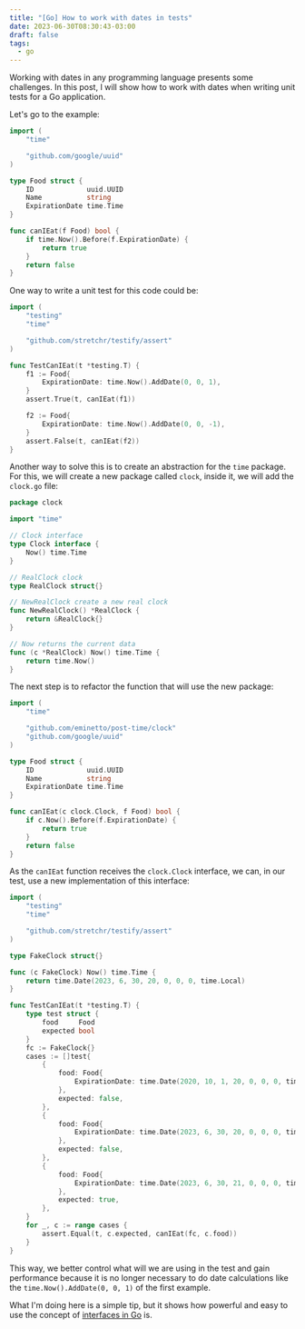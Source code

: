 ```yaml
---
title: "[Go] How to work with dates in tests"
date: 2023-06-30T08:30:43-03:00
draft: false
tags:
  - go
---
```


Working with dates in any programming language presents some challenges. In this post, I will show how to work with dates when writing unit tests for a Go application.

<!--more-->

Let's go to the example:

```go
import (
	"time"

	"github.com/google/uuid"
)

type Food struct {
	ID             uuid.UUID
	Name           string
	ExpirationDate time.Time
}

func canIEat(f Food) bool {
	if time.Now().Before(f.ExpirationDate) {
		return true
	}
	return false
}
```

One way to write a unit test for this code could be:

```go
import (
	"testing"
	"time"

	"github.com/stretchr/testify/assert"
)

func TestCanIEat(t *testing.T) {
	f1 := Food{
		ExpirationDate: time.Now().AddDate(0, 0, 1),
	}
	assert.True(t, canIEat(f1))

	f2 := Food{
		ExpirationDate: time.Now().AddDate(0, 0, -1),
	}
	assert.False(t, canIEat(f2))
}
```

Another way to solve this is to create an abstraction for the `time` package. For this, we will create a new package called `clock`, inside it, we will add the `clock.go` file:

```go
package clock

import "time"

// Clock interface
type Clock interface {
	Now() time.Time
}

// RealClock clock
type RealClock struct{}

// NewRealClock create a new real clock
func NewRealClock() *RealClock {
	return &RealClock{}
}

// Now returns the current data
func (c *RealClock) Now() time.Time {
	return time.Now()
}
```

The next step is to refactor the function that will use the new package:

```go
import (
	"time"

	"github.com/eminetto/post-time/clock"
	"github.com/google/uuid"
)

type Food struct {
	ID             uuid.UUID
	Name           string
	ExpirationDate time.Time
}

func canIEat(c clock.Clock, f Food) bool {
	if c.Now().Before(f.ExpirationDate) {
		return true
	}
	return false
}
```

As the `canIEat` function receives the `clock.Clock` interface, we can, in our test, use a new implementation of this interface:

```go
import (
	"testing"
	"time"

	"github.com/stretchr/testify/assert"
)

type FakeClock struct{}

func (c FakeClock) Now() time.Time {
	return time.Date(2023, 6, 30, 20, 0, 0, 0, time.Local)
}

func TestCanIEat(t *testing.T) {
	type test struct {
		food     Food
		expected bool
	}
	fc := FakeClock{}
	cases := []test{
		{
			food: Food{
				ExpirationDate: time.Date(2020, 10, 1, 20, 0, 0, 0, time.Local),
			},
			expected: false,
		},
		{
			food: Food{
				ExpirationDate: time.Date(2023, 6, 30, 20, 0, 0, 0, time.Local),
			},
			expected: false,
		},
		{
			food: Food{
				ExpirationDate: time.Date(2023, 6, 30, 21, 0, 0, 0, time.Local),
			},
			expected: true,
		},
	}
	for _, c := range cases {
		assert.Equal(t, c.expected, canIEat(fc, c.food))
	}
}

```

This way, we better control what will we are using in the test and gain performance because it is no longer necessary to do date calculations like the `time.Now().AddDate(0, 0, 1)` of the first example.

What I'm doing here is a simple tip, but it shows how powerful and easy to use the concept of [interfaces in Go](https://eltonminetto.dev/en/post/2022-06-07-using-go-interfaces/) is.
